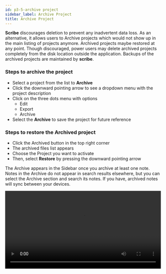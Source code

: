 ```yaml
---
id: p3-5-archive project
sidebar_label: Archive Project
title: Archive Project
---
```


**Scribe** discourages deletion to prevent any inadvertent data loss. As an alternative, it allows users to Archive projects which would not show up in the main listing of projects anymore. Archived projects maybe restored at any point. Though discouraged, power users may delete archived projects completely from the disk location outside the application. Backups of the archived projects are maintained by **scribe**.

### Steps to archive the project 
- Select a project from the list to **Archive**
- Click the downward pointing arrow to see a dropdown menu with the project description
- Click on the three dots menu with options
   - Edit 
   - Export
   - Archive
- Select the **Archive** to save the project for future reference

### Steps to restore the Archived project 

- Click the Archived button in the top right corner
- The archived files list appears
- Choose the Project you want to activate
- Then, select **Restore** by pressing the downward pointing arrow

The Archive appears in the Sidebar once you archive at least one note. Notes in the Archive do not appear in search results elsewhere, but you can select the Archive section and search its notes.
If you have, archived notes will sync between your devices.

<video controls src="/assets/softdelete.mov" width="100%" type="video/mov"/>


